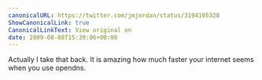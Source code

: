 ```yaml
---
canonicalURL: https://twitter.com/jmjordan/status/3194105328
ShowCanonicalLink: true
CanonicalLinkText: View original on
date: 2009-08-08T15:39:06+00:00
---
```

Actually I take that back. It is amazing how much faster your internet seems when you use opendns.